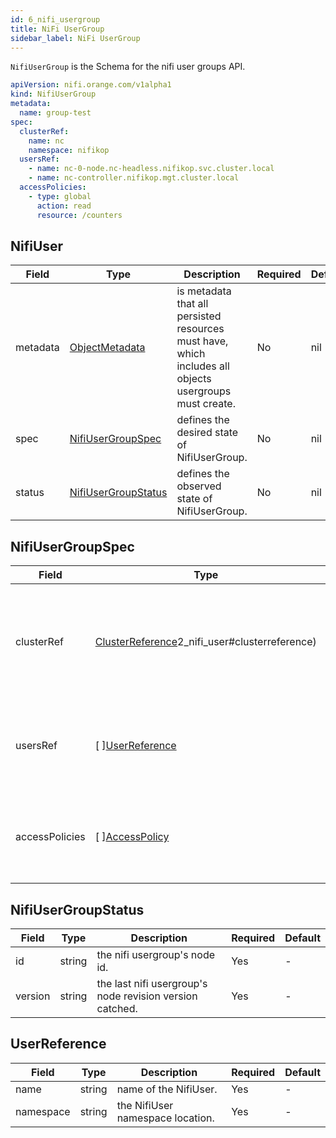 ```yaml
---
id: 6_nifi_usergroup
title: NiFi UserGroup
sidebar_label: NiFi UserGroup
---
```


`NifiUserGroup` is the Schema for the nifi user groups API.

```yaml
apiVersion: nifi.orange.com/v1alpha1
kind: NifiUserGroup
metadata:
  name: group-test
spec:
  clusterRef:
    name: nc
    namespace: nifikop
  usersRef:
    - name: nc-0-node.nc-headless.nifikop.svc.cluster.local
    - name: nc-controller.nifikop.mgt.cluster.local
  accessPolicies:
    - type: global
      action: read
      resource: /counters
```

## NifiUser
|Field|Type|Description|Required|Default|
|-----|----|-----------|--------|--------|
|metadata|[ObjectMetadata](https://godoc.org/k8s.io/apimachinery/pkg/apis/meta/v1#ObjectMeta)|is metadata that all persisted resources must have, which includes all objects usergroups must create.|No|nil|
|spec|[NifiUserGroupSpec](#nifiusergroupspec)|defines the desired state of NifiUserGroup.|No|nil|
|status|[NifiUserGroupStatus](#nifiusergroupstatus)|defines the observed state of NifiUserGroup.|No|nil|

## NifiUserGroupSpec

|Field|Type|Description|Required|Default|
|-----|----|-----------|--------|--------|
|clusterRef|[ClusterReference](./)2_nifi_user#clusterreference)|  contains the reference to the NifiCluster with the one the user is linked. |Yes| - |
|usersRef|\[ \][UserReference](#userref)| contains the list of reference to NifiUsers that are part to the group. |No| [] |
|accessPolicies|\[ \][AccessPolicy](./2_nifi_user#accesspolicy)| defines the list of access policies that will be granted to the group. |No| [] |

## NifiUserGroupStatus

|Field|Type|Description|Required|Default|
|-----|----|-----------|--------|--------|
|id|string| the nifi usergroup's node id.|Yes| - |
|version|string| the last nifi usergroup's node revision version catched.|Yes| - |

## UserReference

|Field|Type|Description|Required|Default|
|-----|----|-----------|--------|--------|
|name|string| name of the NifiUser. |Yes| - |
|namespace|string| the NifiUser namespace location. |Yes| - |

